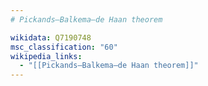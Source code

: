 ```yaml
---
# Pickands–Balkema–de Haan theorem

wikidata: Q7190748
msc_classification: "60"
wikipedia_links:
  - "[[Pickands–Balkema–de Haan theorem]]"
---
```


